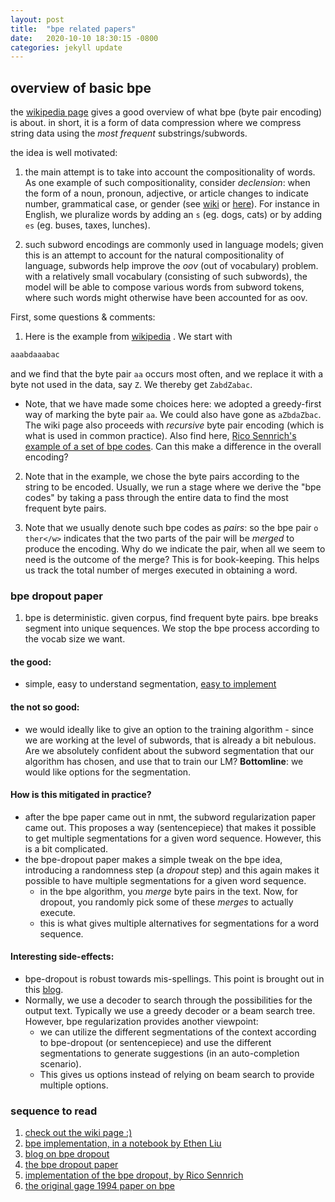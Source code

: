 ```yaml
---
layout: post
title:  "bpe related papers"
date:   2020-10-10 18:30:15 -0800
categories: jekyll update
---
```



## overview of basic bpe
the [wikipedia page](https://en.wikipedia.org/wiki/Byte_pair_encoding) gives a good
overview of what bpe (byte pair encoding) is about. in short, it is a form of
data compression where we compress string data using the _most frequent_
substrings/subwords.

the idea is well motivated:
1. the main attempt is to take into account the compositionality of words. As one
example of such compositionality, consider _declension_: when the form of a noun, pronoun, adjective, or article changes to indicate number, grammatical case, or gender (see [wiki](https://en.wikipedia.org/wiki/Declension) or [here](https://study.com/academy/lesson/declension-definition-examples.html#:~:text=For%20example%2C%20in%20a%20sentence,The%20ball%20was%20his.)).
For instance in English, we pluralize words by adding an `s` (eg. dogs, cats)
or by adding `es` (eg. buses, taxes, lunches).

2. such subword encodings are commonly used in language models; given this is an
attempt to account for the natural compositionality of language, subwords help improve
the _oov_ (out of vocabulary) problem.
with a relatively small vocabulary (consisting
of such subwords), the model will be able to compose various words from subword
tokens, where such words might otherwise have been accounted for as oov.

First, some questions & comments:

1. Here is the example from [wikipedia](https://en.wikipedia.org/wiki/Byte_pair_encoding) .
We start with
```python
aaabdaaabac
```
and we find that the byte pair `aa` occurs most often, and we replace it with a
byte not used in the data, say `Z`. We thereby get `ZabdZabac`.
  * Note, that we have made some choices here: we adopted a greedy-first way of marking the byte pair `aa`. We could also have gone as `aZbdaZbac`. The wiki page also proceeds with _recursive_ byte pair encoding (which is what is used in common practice). Also find here, [Rico Sennrich's example of a
  set of bpe codes](https://github.com/rsennrich/subword-nmt/blob/master/subword_nmt/tests/data/bpe.ref).
Can this make a difference in the overall encoding?

2. Note that in the example, we chose the byte pairs according to the string to
be encoded. Usually, we run a stage where we derive the "bpe codes" by taking a
pass through the entire data to find the most frequent byte pairs.

3. Note that we usually denote such bpe codes as _pairs_: so the bpe pair `o ther</w>`
indicates that the two parts of the pair will be _merged_ to produce the encoding.
Why do we indicate the pair, when all we seem to need is the outcome of the merge?
This is for book-keeping. This helps us track the total number of merges executed
in obtaining a word.

### bpe dropout paper

1. bpe is deterministic. given corpus, find frequent byte pairs. bpe breaks segment into
unique sequences. We stop the bpe process according to the vocab size we want.

#### the good:
* simple, easy to understand segmentation, [easy to implement](http://ethen8181.github.io/machine-learning/deep_learning/subword/bpe.html)

#### the not so good:
* we would ideally like to give an option to the training algorithm - since we are working
at the level of subwords, that is already a bit nebulous. Are we absolutely confident about
the subword segmentation that our algorithm has chosen, and use that to train our LM?
**Bottomline**: we would like options for the segmentation.

#### How is this mitigated in practice?
* after the bpe paper came out in nmt, the subword regularization paper came out.
This proposes a way (sentencepiece) that makes it possible to get multiple segmentations
for a given word sequence.
However, this is a bit complicated.
* the bpe-dropout paper makes a simple tweak on the bpe idea, introducing a randomness
step (a _dropout_ step) and this again makes it possible to have multiple segmentations
for a given word sequence.
  * in the bpe algorithm, you _merge_ byte pairs in the text. Now, for dropout, you randomly
  pick some of these _merges_ to actually execute.
  * this is what gives multiple alternatives for segmentations for a word sequence.

#### Interesting side-effects:
* bpe-dropout is robust towards mis-spellings. This point is brought out in this [blog](https://jlibovicky.github.io/2019/11/07/MT-Weekly-BPE-dropout.html).
* Normally, we use a decoder to search through the possibilities for the output text.
Typically we use a greedy decoder or a beam search tree. However, bpe regularization provides another viewpoint:
  * we can utilize the different segmentations of the context according to bpe-dropout (or sentencepiece)
  and use the different segmentations to generate suggestions (in an auto-completion scenario).
  * This gives us options instead of relying on beam search to provide multiple options.

### sequence to read
1. [check out the wiki page :)](https://en.wikipedia.org/wiki/Byte_pair_encoding)
2. [bpe implementation, in a notebook by Ethen Liu](http://ethen8181.github.io/machine-learning/deep_learning/subword/bpe.html)
3. [blog on bpe dropout](https://jlibovicky.github.io/2019/11/07/MT-Weekly-BPE-dropout.html)
4. [the bpe dropout paper](https://www.groundai.com/project/bpe-dropout-simple-and-effective-subword-regularization/1#S4.T1)
5. [implementation of the bpe dropout, by Rico Sennrich](https://github.com/rsennrich/subword-nmt/blob/master/subword_nmt/apply_bpe.py)
6. [the original gage 1994 paper on bpe](https://www.derczynski.com/papers/archive/BPE_Gage.pdf)
